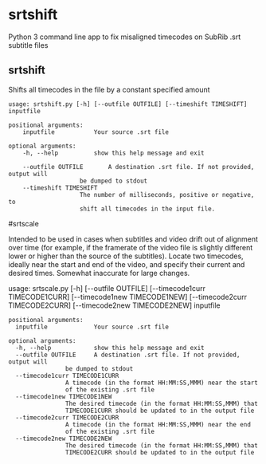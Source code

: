 # srtshift
Python 3 command line app to fix misaligned timecodes on SubRib .srt subtitle files

## srtshift
	
Shifts all timecodes in the file by a constant specified amount

	usage: srtshift.py [-h] [--outfile OUTFILE] [--timeshift TIMESHIFT] inputfile

	positional arguments:
		inputfile			Your source .srt file

	optional arguments:
		-h, --help			show this help message and exit
		
		--outfile OUTFILE		A destination .srt file. If not provided, output will
						be dumped to stdout
		--timeshift TIMESHIFT
						The number of milliseconds, positive or negative, to
						shift all timecodes in the input file.
						
#srtscale

Intended to be used in cases when subtitles and video drift out of alignment over time (for example, if the framerate of the video file is slightly different lower or higher than the source of the subtitles). Locate two timecodes, ideally near the start and end of the video, and specify their current and desired times. Somewhat inaccurate for large changes.

usage: srtscale.py [-h] [--outfile OUTFILE] [--timecode1curr TIMECODE1CURR]
                   [--timecode1new TIMECODE1NEW]
                   [--timecode2curr TIMECODE2CURR]
                   [--timecode2new TIMECODE2NEW]
                   inputfile

	positional arguments:
	  inputfile             Your source .srt file

	optional arguments:
	  -h, --help            show this help message and exit
	  --outfile OUTFILE     A destination .srt file. If not provided, output will
					be dumped to stdout
	  --timecode1curr TIMECODE1CURR
					A timecode (in the format HH:MM:SS,MMM) near the start
					of the existing .srt file
	  --timecode1new TIMECODE1NEW
					The desired timecode (in the format HH:MM:SS,MMM) that
					TIMECODE1CURR should be updated to in the output file
	  --timecode2curr TIMECODE2CURR
					A timecode (in the format HH:MM:SS,MMM) near the end
					of the existing .srt file
	  --timecode2new TIMECODE2NEW
					The desired timecode (in the format HH:MM:SS,MMM) that
					TIMECODE2CURR should be updated to in the output file
